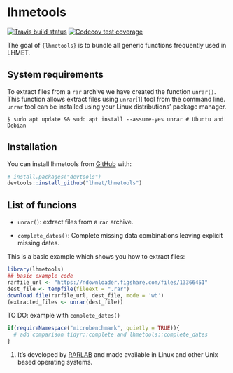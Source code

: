 
<!-- README.md is generated from README.Rmd. Please edit that file -->

# lhmetools

<!-- badges: start -->

[![Travis build
status](https://travis-ci.com/lhmet/lhmetools.svg?branch=master)](https://travis-ci.com/lhmet/lhmetools)
[![Codecov test
coverage](https://codecov.io/gh/lhmet/lhmetools/branch/master/graph/badge.svg)](https://codecov.io/gh/lhmet/lhmetools?branch=master)
<!-- badges: end -->

The goal of `{lhmetools}` is to bundle all generic functions frequently
used in LHMET.

## System requirements

To extract files from a `rar` archive we have created the function
`unrar()`. This function allows extract files using `unrar`\[1\] tool
from the command line. `unrar` tool can be installed using your Linux
distributions’ package manager.

    $ sudo apt update && sudo apt install --assume-yes unrar # Ubuntu and Debian

## Installation

You can install lhmetools from [GitHub](https://github.com/) with:

``` r
# install.packages("devtools")
devtools::install_github("lhmet/lhmetools")
```

## List of funcions

  - `unrar()`: extract files from a `rar` archive.

  - `complete_dates()`: Complete missing data combinations leaving
    explicit missing dates.

This is a basic example which shows you how to extract files:

``` r
library(lhmetools)
## basic example code
rarfile_url <- "https://ndownloader.figshare.com/files/13366451"
dest_file <- tempfile(fileext = ".rar")
download.file(rarfile_url, dest_file, mode = 'wb')
(extracted_files <- unrar(dest_file))
```

TO DO: example with `complete_dates()`

``` r
if(requireNamespace("microbenchmark", quietly = TRUE)){
  # add comparison tidyr::complete and lhmetools::complete_dates
}
```

1.  It’s developed by [RARLAB](https://www.rarlab.com/download.htm) and
    made available in Linux and other Unix based operating systems.
